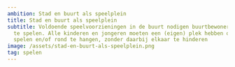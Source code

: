 ```yaml
---
ambition: Stad en buurt als speelplein
title: Stad en buurt als speelplein
subtitle: Voldoende speelvoorzieningen in de buurt nodigen buurtbewoners uit om
  te spelen. Alle kinderen en jongeren moeten een (eigen) plek hebben om te
  spelen en/of rond te hangen, zonder daarbij elkaar te hinderen
image: /assets/stad-en-buurt-als-speelplein.png
tag: spelen
---
```

